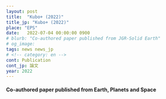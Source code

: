 ```yaml
---
layout: post
title:  "Kubo+ (2022)"
title_jp: "Kubo+ (2022)"
place: "EPS"
date:   2022-07-04 00:00:00 0900
# blurb: "Co-authored paper published from JGR-Solid Earth"
# og_image:
tags: news news_jp
# <!-- category: en -->
cont: Publication
cont_jp: 論文
year: 2022
---
```


#### **Co-authored paper published from Earth, Planets and Space**
